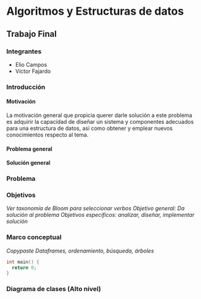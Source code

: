 Algoritmos y Estructuras de datos
=================================
Trabajo Final
-------------
### Integrantes
* Elio Campos
* Víctor Fajardo
### Introducción
#### Motivación
La motivación general que propicia querer darle solución a este problema es adquirir la capacidad de diseñar un sistema y componentes adecuados para una estructura de datos, así como obtener y emplear nuevos conocimientos respecto al tema.
#### Problema general

#### Solución general

### Problema

### Objetivos
_Ver taxonomía de Bloom para seleccionar verbos_
_Objetivo general: Da solución al problema_
_Objetivos específicos: analizar, diseñar, implementar solución_
### Marco conceptual
_Copypaste Dataframes, ordenamiento, búsqueda, árboles_
``` c++
int main() {
  return 0;
}
```

### Diagrama de clases (Alto nivel)

